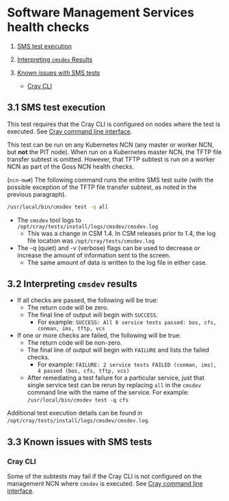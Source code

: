 # Software Management Services health checks

1. [SMS test execution](#31-sms-test-execution)
1. [Interpreting `cmsdev` Results](#32-interpreting-cmsdev-results)
1. [Known issues with SMS tests](#33-known-issues-with-sms-tests)

   - [Cray CLI](#cray-cli)

## 3.1 SMS test execution

This test requires that the Cray CLI is configured on nodes where the test is executed.
See [Cray command line interface](../../operations/validate_csm_health.md#0-cray-command-line-interface).

This test can be run on any Kubernetes NCN (any master or worker NCN, but **not** the PIT node).
When run on a Kubernetes master NCN, the TFTP file transfer subtest is omitted. However, that TFTP subtest is
run on a worker NCN as part of the Goss NCN health checks.

(`ncn-mw#`) The following command runs the entire SMS test suite (with the possible exception of the TFTP file
transfer subtest, as noted in the previous paragraph).

```bash
/usr/local/bin/cmsdev test -q all
```

- The `cmsdev` tool logs to `/opt/cray/tests/install/logs/cmsdev/cmsdev.log`
  - This was a change in CSM 1.4. In CSM releases prior to 1.4, the log file location was `/opt/cray/tests/cmsdev.log`
- The -q (quiet) and -v (verbose) flags can be used to decrease or increase the amount of information sent to the screen.
  - The same amount of data is written to the log file in either case.

## 3.2 Interpreting `cmsdev` results

- If all checks are passed, the following will be true:
  - The return code will be zero.
  - The final line of output will begin with `SUCCESS`.
    - For example: `SUCCESS: All 6 service tests passed: bos, cfs, conman, ims, tftp, vcs`
- If one or more checks are failed, the following will be true:
  - The return code will be non-zero.
  - The final line of output will begin with `FAILURE` and lists the failed checks.
    - For example: `FAILURE: 2 service tests FAILED (conman, ims), 4 passed (bos, cfs, tftp, vcs)`
  - After remediating a test failure for a particular service, just that single service test can be rerun by replacing
    `all` in the `cmsdev` command line with the name of the service. For example: `/usr/local/bin/cmsdev test -q cfs`

Additional test execution details can be found in `/opt/cray/tests/install/logs/cmsdev/cmsdev.log`.

## 3.3 Known issues with SMS tests

### Cray CLI

Some of the subtests may fail if the Cray CLI is not configured on the management NCN where `cmsdev` is executed.
See [Cray command line interface](../../operations/validate_csm_health.md#0-cray-command-line-interface).
